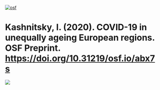 [![osf](https://img.shields.io/badge/osf-abx7s-lightgrey.svg?style=for-the-badge)][osf]

# Kashnitsky, I. (2020). COVID-19 in unequally ageing European regions. OSF Preprint. https://doi.org/10.31219/osf.io/abx7s

[![][f1png]][f1pdf]

[osf]: https://doi.org/10.31219/osf.io/abx7s
[f1png]: /deviations.png
[f1pdf]: /deviations.pdf
